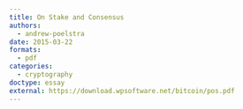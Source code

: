 ```yaml
---
title: On Stake and Consensus
authors:
  - andrew-poelstra
date: 2015-03-22
formats:
  - pdf
categories:
  - cryptography
doctype: essay
external: https://download.wpsoftware.net/bitcoin/pos.pdf
---
```

